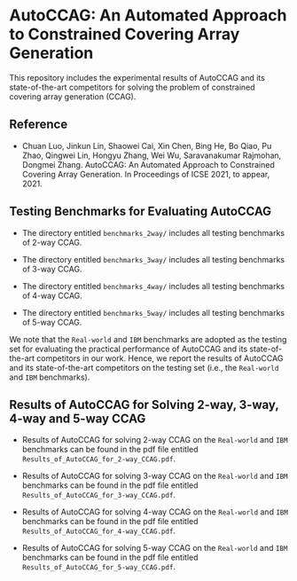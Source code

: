 # AutoCCAG: An Automated Approach to Constrained Covering Array Generation

This repository includes the experimental results of AutoCCAG and its state-of-the-art competitors for solving the problem of constrained covering array generation (CCAG).


## Reference
- Chuan Luo, Jinkun Lin, Shaowei Cai, Xin Chen, Bing He, Bo Qiao, Pu Zhao, Qingwei Lin, Hongyu Zhang, Wei Wu, Saravanakumar Rajmohan, Dongmei Zhang. AutoCCAG: An Automated Approach to Constrained Covering Array Generation. In Proceedings of ICSE 2021, to appear, 2021.


## Testing Benchmarks for Evaluating AutoCCAG

- The directory entitled `benchmarks_2way/` includes all testing benchmarks of 2-way CCAG.

- The directory entitled `benchmarks_3way/` includes all testing benchmarks of 3-way CCAG.

- The directory entitled `benchmarks_4way/` includes all testing benchmarks of 4-way CCAG.

- The directory entitled `benchmarks_5way/` includes all testing benchmarks of 5-way CCAG.

We note that the `Real-world` and `IBM` benchmarks are adopted as the testing set for evaluating the practical performance of AutoCCAG and its state-of-the-art competitors in our work. Hence, we report the results of AutoCCAG and its state-of-the-art competitors on the testing set (i.e., the `Real-world` and `IBM` benchmarks).


## Results of AutoCCAG for Solving 2-way, 3-way, 4-way and 5-way CCAG

- Results of AutoCCAG for solving 2-way CCAG on the `Real-world` and `IBM` benchmarks can be found in the pdf file entitled `Results_of_AutoCCAG_for_2-way_CCAG.pdf`.

- Results of AutoCCAG for solving 3-way CCAG on the `Real-world` and `IBM` benchmarks can be found in the pdf file entitled `Results_of_AutoCCAG_for_3-way_CCAG.pdf`.

- Results of AutoCCAG for solving 4-way CCAG on the `Real-world` and `IBM` benchmarks can be found in the pdf file entitled `Results_of_AutoCCAG_for_4-way_CCAG.pdf`.

- Results of AutoCCAG for solving 5-way CCAG on the `Real-world` and `IBM` benchmarks can be found in the pdf file entitled `Results_of_AutoCCAG_for_5-way_CCAG.pdf`.